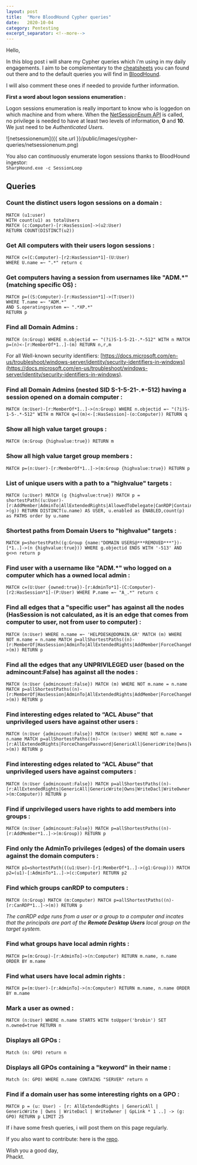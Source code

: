 ```yaml
---
layout: post
title:  "More BloodHound Cypher queries"
date:   2020-10-04
category: Pentesting
excerpt_separator: <!--more-->
---  
```

Hello,  
  
In this blog post i will share my Cypher queries which i'm using in my daily engagements. I aim to be complementary to the [cheatsheets](https://www.google.com/search?q=bloodhound+cypher+queries+cheatsheet) you can found out there and to the default queries you will find in [BloodHound](https://github.com/BloodHoundAD/BloodHound).  
<!--more-->
    
I will also comment these ones if needed to provide further information.  
  
**First a word about logon sessions enumeration :**  

Logon sessions enumeration is really important to know who is loggedon on which machine and from where. When the [NetSessionEnum API](https://docs.microsoft.com/en-us/windows/win32/api/lmshare/nf-lmshare-netsessionenum) is called, no privilege is needed to have at least two levels of information, **0** and **10**. We just need to be *Authenticated Users*.  
  
![netsessionenum]({{ site.url }}/public/images/cypher-queries/netsessionenum.png)  
    
You also can continuously enumerate logon sessions thanks to BloodHound ingestor:  
```SharpHound.exe -c SessionLoop```
  
## Queries

### Count the distinct users logon sessions on a domain :
```
MATCH (u1:user)
WITH count(u1) as totalUsers
MATCH (c:Computer)-[r:HasSession]->(u2:User)
RETURN COUNT(DISTINCT(u2))
```

### Get All computers with their users logon sessions :
```
MATCH c=(C:Computer)-[r2:HasSession*1]-(U:User) 
WHERE U.name =~ ".*" return c
```

### Get computers having a session from usernames like "ADM.*"  (matching specific OS) :
```
MATCH p=((S:Computer)-[r:HasSession*1]->(T:User))
WHERE T.name =~ "ADM.*"
AND S.operatingsystem =~ ".*XP.*"
RETURN p
```

### Find all Domain Admins :
```
MATCH (n:Group) WHERE n.objectid =~ "(?i)S-1-5-21-.*-512" WITH n MATCH p=(n)<-[r:MemberOf*1..]-(m) RETURN n,r,m
```

For all Well-known security identifiers: [https://docs.microsoft.com/en-us/troubleshoot/windows-server/identity/security-identifiers-in-windows](https://docs.microsoft.com/en-us/troubleshoot/windows-server/identity/security-identifiers-in-windows).  
  
### Find all Domain Admins (nested SID S-1-5-21-.*-512) having a session opened on a domain computer :  
```
MATCH (m:User)-[r:MemberOf*1..]->(n:Group) WHERE n.objectid =~ "(?i)S-1-5-.*-512" WITH m MATCH q=((m)<-[:HasSession]-(o:Computer)) RETURN q
```

### Show all high value target groups :
```
MATCH (m:Group {highvalue:true}) RETURN m
```

### Show all high value target group members :   
```
MATCH p=(n:User)-[r:MemberOf*1..]->(m:Group {highvalue:true}) RETURN p
```

### List of unique users with a path to a "highvalue" targets :
```
MATCH (u:User) MATCH (g {highvalue:true}) MATCH p = shortestPath((u:User)-[r:AddMember|AdminTo|AllExtendedRights|AllowedToDelegate|CanRDP|Contains|ExecuteDCOM|ForceChangePassword|GenericAll|GenericWrite|GpLink|HasSession|MemberOf|Owns|ReadLAPSPassword|TrustedBy|WriteDacl|WriteOwner|GetChanges|GetChangesAll*1..]->(g)) RETURN DISTINCT(u.name) AS USER, u.enabled as ENABLED,count(p) as PATHS order by u.name
```

### Shortest paths from Domain Users to "highvalue" targets :
```
MATCH p=shortestPath((g:Group {name:"DOMAIN USERS@***REMOVED***"})-[*1..]->(n {highvalue:true})) WHERE g.objectid ENDS WITH '-513' AND g<>n return p
```

### Find user with a username like "ADM.*" who logged on a computer which has a owned local admin :
```
MATCH c=(U:User {owned:true})-[r:AdminTo*1]-(C:Computer)-[r2:HasSession*1]-(P:User) WHERE P.name =~ "A_.*" return c
```

### Find all edges that a "specific user" has against all the nodes (HasSession is not calculated, as it is an edge that comes from computer to user, not from user to computer) :
```
MATCH (n:User) WHERE n.name =~ 'HELPDESK@DOMAIN.GR' MATCH (m) WHERE NOT m.name = n.name MATCH p=allShortestPaths((n)-[r:MemberOf|HasSession|AdminTo|AllExtendedRights|AddMember|ForceChangePassword|GenericAll|GenericWrite|Owns|WriteDacl|WriteOwner|CanRDP|ExecuteDCOM|AllowedToDelegate|ReadLAPSPassword|Contains|GpLink|AddAllowedToAct|AllowedToAct|SQLAdmin*1..]->(m)) RETURN p
```

### Find all the edges that any UNPRIVILEGED user (based on the admincount:False) has against all the nodes :    
```
MATCH (n:User {admincount:False}) MATCH (m) WHERE NOT m.name = n.name MATCH p=allShortestPaths((n)-[r:MemberOf|HasSession|AdminTo|AllExtendedRights|AddMember|ForceChangePassword|GenericAll|GenericWrite|Owns|WriteDacl|WriteOwner|CanRDP|ExecuteDCOM|AllowedToDelegate|ReadLAPSPassword|Contains|GpLink|AddAllowedToAct|AllowedToAct|SQLAdmin*1..]->(m)) RETURN p
```

### Find interesting edges related to “ACL Abuse” that unprivileged users have against other users :
```
MATCH (n:User {admincount:False}) MATCH (m:User) WHERE NOT m.name = n.name MATCH p=allShortestPaths((n)-[r:AllExtendedRights|ForceChangePassword|GenericAll|GenericWrite|Owns|WriteDacl|WriteOwner*1..]->(m)) RETURN p
```

### Find interesting edges related to “ACL Abuse” that unprivileged users have against computers :
```
MATCH (n:User {admincount:False}) MATCH p=allShortestPaths((n)-[r:AllExtendedRights|GenericAll|GenericWrite|Owns|WriteDacl|WriteOwner|AdminTo|CanRDP|ExecuteDCOM|ForceChangePassword*1..]->(m:Computer)) RETURN p
```

### Find if unprivileged users have rights to add members into groups :        
```
MATCH (n:User {admincount:False}) MATCH p=allShortestPaths((n)-[r:AddMember*1..]->(m:Group)) RETURN p
```

### Find only the AdminTo privileges (edges) of the domain users against the domain computers :        
```
MATCH p1=shortestPath(((u1:User)-[r1:MemberOf*1..]->(g1:Group))) MATCH p2=(u1)-[:AdminTo*1..]->(c:Computer) RETURN p2
```
  
### Find which groups canRDP to computers :
```
MATCH (n:Group) MATCH (m:Computer) MATCH p=allShortestPaths((n)-[r:CanRDP*1..]->(m)) RETURN p
```  
  
*The canRDP edge runs from a user or a group to a computer and incates that the principals are part of the **Remote Desktop Users** local group on the target system.*  
  
### Find what groups have local admin rights :           
```
MATCH p=(m:Group)-[r:AdminTo]->(n:Computer) RETURN m.name, n.name ORDER BY m.name
```

### Find what users have local admin rights :              
```
MATCH p=(m:User)-[r:AdminTo]->(n:Computer) RETURN m.name, n.name ORDER BY m.name
```

### Mark a user as owned :
```
MATCH (n:User) WHERE n.name STARTS WITH toUpper('brobin') SET n.owned=true RETURN n
```

### Displays all GPOs :
```
Match (n: GPO) return n
```

### Displays all GPOs containing a "keyword" in their name :
```
Match (n: GPO) WHERE n.name CONTAINS "SERVER" return n
```

### Find if a domain user has some interesting rights on a GPO :
```
MATCH p = (u: User) - [r: AllExtendedRights | GenericAll | GenericWrite | Owns | WriteDacl | WriteOwner | GpLink * 1 ..] -> (g: GPO) RETURN p LIMIT 25
```
  
If i have some fresh queries, i will post them on this page regularly.  
  
If you also want to contribute: here is the [repo](https://github.com/phackt/phackt.github.io/tree/master/_posts).  
  
Wish you a good day,  
Phackt.

